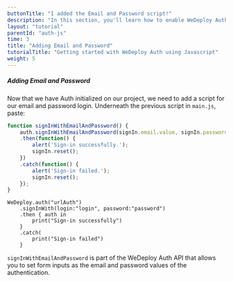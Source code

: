 ```yaml
---
buttonTitle: "I added the Email and Password script!"
description: "In this section, you'll learn how to enable WeDeploy Auth on your application."
layout: "tutorial"
parentId: "auth-js"
time: 3
title: "Adding Email and Password"
tutorialTitle: "Getting started with WeDeploy Auth using Javascript"
weight: 5
---
```


##### Adding Email and Password

Now that we have Auth initialized on our project, we need to add a script for our email and password login. Underneath the previous script in `main.js`, paste: 

```javascript
function signInWithEmailAndPassword() {
	auth.signInWithEmailAndPassword(signIn.email.value, signIn.password.value)
	.then(function() {
		alert('Sign-in successfully.');
		signIn.reset();
	})
	.catch(function() {
		alert('Sign-in failed.');
		signIn.reset();
	});
}
```

```text/x-swift
WeDeploy.auth("urlAuth")
    .signInWith(login:"login", password:"password")
    .then { auth in 
    	print("Sign-in successfully")
	}
	.catch(
		print("Sign-in failed")
	}
```

`signInWithEmailAndPassword` is part of the WeDeploy Auth API that allows you to set form inputs as the email and password values of the authentication.


      
